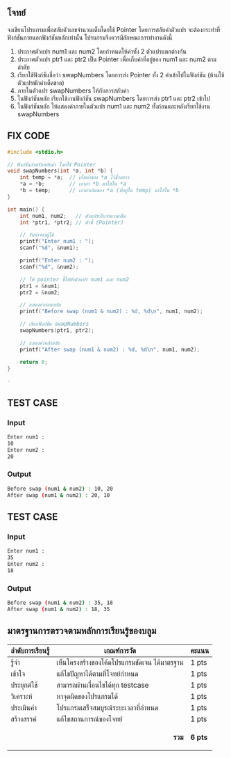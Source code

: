 ## โจทย์
จงเขียนโปรแกรมเพื่อสลับตัวเลขจำนวนเต็มโดยใช้ Pointer โดยการสลับค่าตัวแปร จะต้องกระทำที่ฟังก์ชันภายนอกฟังก์ชันหลักเท่านั้น โปรแกรมจึงควรมีลักษณะการทำงานดังนี้
1. ประกาศตัวแปร num1 และ num2 โดยกำหนดให้ค่าทั้ง 2 ตัวแปรแตกต่างกัน
2. ประกาศตัวแปร ptr1 และ ptr2 เป็น Pointer เพื่อเก็บค่าที่อยู่ของ num1 และ num2 ตามลำดับ
3. เรียกใช้ฟังก์ชันชื่อว่า swapNumbers โดยการส่ง Pointer ทั้ง 2 ค่าเข้าไปในฟังก์ชัน (ห้ามใช้ตัวแปรพักค่าเด็ดขาด)
4. ภายในตัวแปร swapNumbers ให้กับการสลับค่า
5. ในฟังก์ชันหลัก เรียกใช้งานฟังก์ชัน swapNumbers โดยการส่ง ptr1 และ ptr2 เข้าไป
6. ในฟังก์ชันหลัก ให้แสดงค่าภายในตัวแปร num1 และ num2 ทั้งก่อนและหลังเรียกใช้งาน swapNumbers

## FIX CODE
```c++
#include <stdio.h>

// ฟังก์ชันสำหรับสลับค่า โดยใช้ Pointer
void swapNumbers(int *a, int *b) {
    int temp = *a;  // เก็บค่าของ *a ไว้ชั่วคราว
    *a = *b;        // เอาค่า *b มาใส่ใน *a
    *b = temp;      // เอาค่าเดิมของ *a (ที่อยู่ใน temp) มาใส่ใน *b
}

int main() {
    int num1, num2;   // ตัวแปรเก็บจำนวนเต็ม
    int *ptr1, *ptr2; // ตัวชี้ (Pointer)

    // รับค่าจากผู้ใช้
    printf("Enter num1 : ");
    scanf("%d", &num1);

    printf("Enter num2 : ");
    scanf("%d", &num2);

    // ให้ pointer ชี้ไปยังตัวแปร num1 และ num2
    ptr1 = &num1;
    ptr2 = &num2;

    // แสดงค่าก่อนสลับ
    printf("Before swap (num1 & num2) : %d, %d\n", num1, num2);

    // เรียกฟังก์ชัน swapNumbers
    swapNumbers(ptr1, ptr2);

    // แสดงค่าหลังสลับ
    printf("After swap (num1 & num2) : %d, %d\n", num1, num2);

    return 0;
}

-
```

## TEST CASE
### Input
```bash
Enter num1 :
10
Enter num2 :
20
```
### Output
```bash
Before swap (num1 & num2) : 10, 20
After swap (num1 & num2) : 20, 10
```

## TEST CASE
### Input
```bash
Enter num1 :
35
Enter num2 :
18
```
### Output
```bash
Before swap (num1 & num2) : 35, 18
After swap (num1 & num2) : 18, 35
```

## มาตรฐานการตรวจตามหลักการเรียนรู้ของบลูม
| ลำดับการเรียนรู้ | เกณฑ์การวัด | คะแนน |
| -------- | -------- | -------- |
| รู้จำ | เห็นโครงสร้างของโค้ดโปรแกรมชัดเจน ได้มาตรฐาน | 1 pts |
| เข้าใจ | แก้ไขปัญหาได้ตามที่โจทย์กำหนด | 1 pts |
| ประยุกต์ใช้ | สามารถผ่านเงื่อนไขได้ทุก testcase | 1 pts |
| วิเคราะห์ | หาจุดผิดของโปรแกรมได้ | 1 pts |
| ประเมินค่า | โปรแกรมเสร็จสมบูรณ์ระยะเวลาที่กำหนด | 1 pts |
| สร้างสรรค์ | แก้ไขสถานการณ์ของโจทย์ | 1 pts |
||<p style='text-align: right !important;'>**รวม**</p>|**6 pts**|

